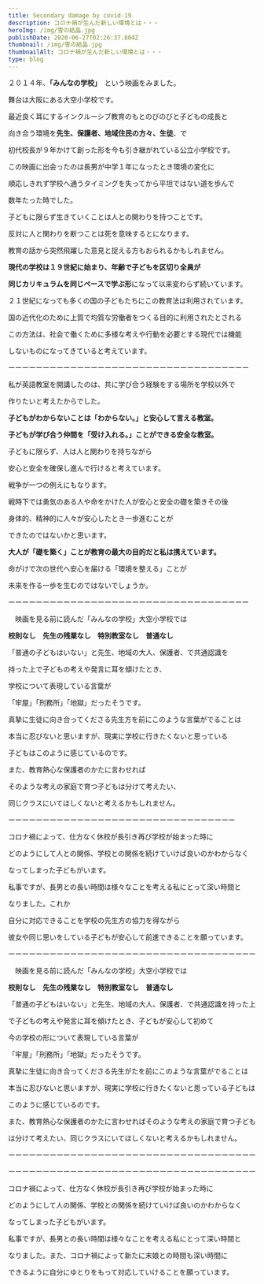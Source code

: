 ```yaml
---
title: Secondary damage by covid-19
description: コロナ禍が生んだ新しい環境とは・・・
heroImg: /img/雪の結晶.jpg
publishDate: 2020-06-27T02:26:37.804Z
thumbnail: /img/雪の結晶.jpg
thumbnailAlt: コロナ禍が生んだ新しい環境とは・・・
type: blog
---
```

２０１４年、**「みんなの学校」**　という映画をみました。

舞台は大阪にある大空小学校です。

最近良く耳にするインクルーシブ教育のもとのびのびと子どもの成長と

向き合う環境を**先生、保護者、地域住民の方々、生徒**、で

初代校長が９年かけて創った形を今も引き継がれている公立小学校です。

この映画に出会ったのは長男が中学１年になったとき環境の変化に

順応しきれず学校へ通うタイミングを失ってから平坦ではない道を歩んで

数年たった時でした。

子どもに限らず生きていくことは人との関わりを持つことです。

反対に人と関わりを断つことは死を意味するとになります。

教育の話から突然飛躍した意見と捉える方もおられるかもしれません。

**現代の学校は１９世紀に始まり、年齢で子どもを区切り全員が**

**同じカリキュラムを同じペースで学ぶ形**になって以来変わらず続いています。

２１世紀になっても多くの国の子どもたちにこの教育法は利用されています。

国の近代化のために上質で均質な労働者をつくる目的に利用されたとされる

この方法は、社会で働くために多様な考えや行動を必要とする現代では機能

しないものになってきていると考えています。

ーーーーーーーーーーーーーーーーーーーーーーーーーーーーーーーーーーー

私が英語教室を開講したのは、共に学び合う経験をする場所を学校以外で

作りたいと考えたからでした。

**子どもがわからないことは「わからない。」と安心して言える教室。**

**子どもが学び合う仲間を「受け入れる。」ことができる安全な教室。**

子どもに限らず、人は人と関わりを持ちながら

安心と安全を確保し進んで行けると考えています。

戦争が一つの例えにもなります。

戦時下では勇気のある人や命をかけた人が安心と安全の礎を築きその後

身体的、精神的に人々が安心したとき一歩進むことが

できたのではないかと思います。

**大人が「礎を築く」ことが教育の最大の目的だと私は携えています。**

命がけで次の世代へ安心を届ける「環境を整える」ことが

未来を作る一歩を生むのではないでしょうか。

ーーーーーーーーーーーーーーーーーーーーーーーーーーーーーーーーーーー

　映画を見る前に読んだ「みんなの学校」大空小学校では

**校則なし　先生の残業なし　特別教室なし　普通なし**

「普通の子どもはいない」と先生、地域の大人、保護者、で共通認識を

持った上で子どもの考えや発言に耳を傾けたとき、

学校について表現している言葉が

「牢屋」「刑務所」「地獄」だったそうです。

真摯に生徒に向き合ってくださる先生方を前にこのような言葉がでることは

本当に忍びないと思いますが、現実に学校に行きたくないと思っている

子どもはこのように感じているのです。

また、教育熱心な保護者のかたに言わせれば

そのような考えの家庭で育つ子どもは分けて考えたい、

同じクラスにいてほしくないと考えるかもしれません。

ーーーーーーーーーーーーーーーーーーーーーーーーーーーーーーーーー

コロナ禍によって、仕方なく休校が長引き再び学校が始まった時に

どのようにして人との関係、学校との関係を続けていけば良いのかわからなく

なってしまった子どもがいます。

私事ですが、長男との長い時間は様々なことを考える私にとって深い時間と

なりました。これか

自分に対応できることを学校の先生方の協力を得ながら

彼女や同じ思いをしている子どもが安心して前進できることを願っています。

ーーーーーーーーーーーーーーーーーーーーーーーーーーーーーーーーーーーー

　映画を見る前に読んだ「みんなの学校」大空小学校では

**校則なし　先生の残業なし　特別教室なし　普通なし**

「普通の子どもはいない」と先生、地域の大人、保護者、で共通認識を持った上

で子どもの考えや発言に耳を傾けたとき、子どもが安心して初めて

今の学校の形について表現している言葉が

「牢屋」「刑務所」「地獄」だったそうです。

真摯に生徒に向き合ってくださる先生がたを前にこのような言葉がでることは

本当に忍びないと思いますが、現実に学校に行きたくないと思っている子どもは

このように感じているのです。

また、教育熱心な保護者のかたに言わせればそのような考えの家庭で育つ子ども

は分けて考えたい、同じクラスにいてほしくないと考えるかもしれません。

ーーーーーーーーーーーーーーーーーーーーーーーーーーーーーーーーーーーー

ーーーーーーーーーーーーーーーーーーーーーーーーーーーーーーーーーーーー

コロナ禍によって、仕方なく休校が長引き再び学校が始まった時に

どのようにして人の関係、学校との関係を続けていけば良いのかわからなく

なってしまった子どもがいます。

私事ですが、長男との長い時間は様々なことを考える私にとって深い時間と

なりました。また、コロナ禍によって新たに末娘との時間も深い時間に

できるように自分にゆとりをもって対応していけることを願っています。
